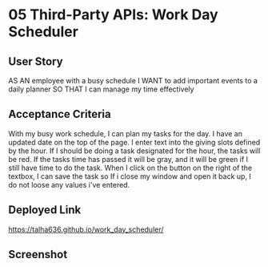 # 05 Third-Party APIs: Work Day Scheduler

## User Story

AS AN employee with a busy schedule
I WANT to add important events to a daily planner
SO THAT I can manage my time effectively

## Acceptance Criteria

With my busy work schedule, I can plan my tasks for the day. I have an updated date on the top of the page. I enter text into the giving slots defined by the hour. If I should be doing a task designated for the hour, the tasks will be red. If the tasks time has passed it will be gray, and it will be green if I still have time to do the task. When I click on the button on the right of the textbox, I can save the task so If i close my window and open it back up, I do not loose any values i've entered.

## Deployed Link

https://talha636.github.io/work_day_scheduler/

## Screenshot


